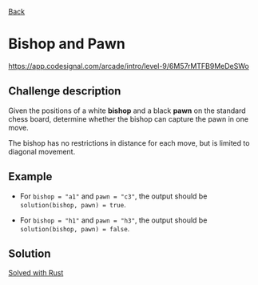 [Back](../README.md)

# Bishop and Pawn

https://app.codesignal.com/arcade/intro/level-9/6M57rMTFB9MeDeSWo

## Challenge description

Given the positions of a white **bishop** and a black **pawn** on the standard chess board, determine whether the bishop can capture the pawn in one move.

The bishop has no restrictions in distance for each move, but is limited to diagonal movement.

## Example

* For `bishop = "a1"` and `pawn = "c3"`, the output should be `solution(bishop, pawn) = true`.

* For `bishop = "h1"` and `pawn = "h3"`, the output should be `solution(bishop, pawn) = false`.

## Solution

[Solved with Rust](src/main.rs)
